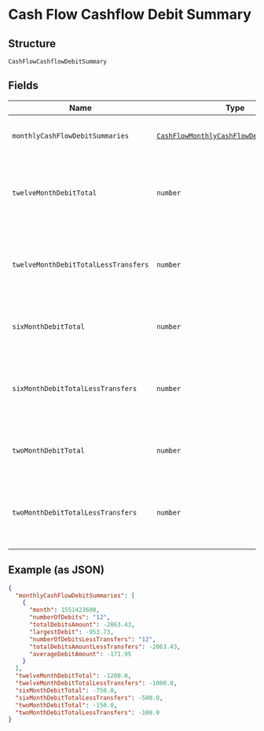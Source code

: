 
# Cash Flow Cashflow Debit Summary

## Structure

`CashFlowCashflowDebitSummary`

## Fields

| Name | Type | Tags | Description |
|  --- | --- | --- | --- |
| `monthlyCashFlowDebitSummaries` | [`CashFlowMonthlyCashFlowDebitSummaries[]`](../../doc/models/cash-flow-monthly-cash-flow-debit-summaries.md) | Required | List of attributes for each month |
| `twelveMonthDebitTotal` | `number` | Required | Sum of all monthly debit transactions for each month by account |
| `twelveMonthDebitTotalLessTransfers` | `number` | Required | Sum of all monthly debit transactions without transfers for the account |
| `sixMonthDebitTotal` | `number` | Required | Six month sum of all debit transactions by account |
| `sixMonthDebitTotalLessTransfers` | `number` | Required | Six month sum of all debit transactions without transfers for the account |
| `twoMonthDebitTotal` | `number` | Required | Two month sum of all debit transactions by account |
| `twoMonthDebitTotalLessTransfers` | `number` | Required | Two month sum of all debit transactions without transfers for the account |

## Example (as JSON)

```json
{
  "monthlyCashFlowDebitSummaries": [
    {
      "month": 1551423600,
      "numberOfDebits": "12",
      "totalDebitsAmount": -2063.43,
      "largestDebit": -953.73,
      "numberOfDebitsLessTransfers": "12",
      "totalDebitsAmountLessTransfers": -2063.43,
      "averageDebitAmount": -171.95
    }
  ],
  "twelveMonthDebitTotal": -1200.0,
  "twelveMonthDebitTotalLessTransfers": -1000.0,
  "sixMonthDebitTotal": -750.0,
  "sixMonthDebitTotalLessTransfers": -500.0,
  "twoMonthDebitTotal": -150.0,
  "twoMonthDebitTotalLessTransfers": -100.0
}
```

